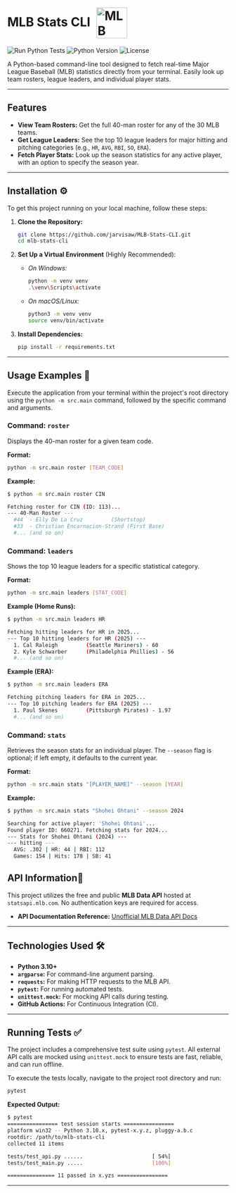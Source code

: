 # MLB Stats CLI <img src="https://upload.wikimedia.org/wikipedia/commons/a/a6/Major_League_Baseball_logo.svg" alt="MLB Logo" width="70" height="" style="display:inline-block; vertical-align:middle; margin-left:8px;">

![Run Python Tests](https://github.com/jarvisaw/MLB-Stats-CLI/actions/workflows/tests.yml/badge.svg)
![Python Version](https://img.shields.io/badge/python-3.10+-blue.svg)
![License](https://img.shields.io/badge/license-MIT-green.svg)

A Python-based command-line tool designed to fetch real-time Major League Baseball (MLB) statistics directly from your terminal. Easily look up team rosters, league leaders, and individual player stats.

---

## Features

* **View Team Rosters:** Get the full 40-man roster for any of the 30 MLB teams.
* **Get League Leaders:** See the top 10 league leaders for major hitting and pitching categories (e.g., `HR`, `AVG`, `RBI`, `SO`, `ERA`).
* **Fetch Player Stats:** Look up the season statistics for any active player, with an option to specify the season year.

---

## Installation ⚙️

To get this project running on your local machine, follow these steps:

1.  **Clone the Repository:**
    ```bash
    git clone https://github.com/jarvisaw/MLB-Stats-CLI.git
    cd mlb-stats-cli
    ```

2.  **Set Up a Virtual Environment** (Highly Recommended):
    * *On Windows:*
        ```bash
        python -m venv venv
        .\venv\Scripts\activate
        ```
    * *On macOS/Linux:*
        ```bash
        python3 -m venv venv
        source venv/bin/activate
        ```

3.  **Install Dependencies:**
    ```bash
    pip install -r requirements.txt
    ```

---

## Usage Examples 🚀

Execute the application from your terminal within the project's root directory using the `python -m src.main` command, followed by the specific command and arguments.

### Command: `roster`

Displays the 40-man roster for a given team code.

**Format:**
```bash
python -m src.main roster [TEAM_CODE]
```

**Example:**
```bash
$ python -m src.main roster CIN

Fetching roster for CIN (ID: 113)...
--- 40-Man Roster ---
  #44  - Elly De La Cruz         (Shortstop)
  #33  - Christian Encarnacion-Strand (First Base)
  #... (and so on)
```

### Command: `leaders`

Shows the top 10 league leaders for a specific statistical category.

**Format:**
```bash
python -m src.main leaders [STAT_CODE]
```

**Example (Home Runs):**
```bash
$ python -m src.main leaders HR

Fetching hitting leaders for HR in 2025...
--- Top 10 hitting leaders for HR (2025) ---
  1. Cal Raleigh         (Seattle Mariners) - 60
  2. Kyle Schwarber      (Philadelphia Phillies) - 56
  #... (and so on)
```

**Example (ERA):**
```bash
$ python -m src.main leaders ERA

Fetching pitching leaders for ERA in 2025...
--- Top 10 pitching leaders for ERA (2025) ---
  1. Paul Skenes         (Pittsburgh Pirates) - 1.97
  #... (and so on)
```

### Command: `stats`

Retrieves the season stats for an individual player. The `--season` flag is optional; if left empty, it defaults to the current year.

**Format:**
```bash
python -m src.main stats "[PLAYER_NAME]" --season [YEAR]
```

**Example:**
```bash
$ python -m src.main stats "Shohei Ohtani" --season 2024

Searching for active player: 'Shohei Ohtani'...
Found player ID: 660271. Fetching stats for 2024...
--- Stats for Shohei Ohtani (2024) ---
--- hitting ---
  AVG: .302 | HR: 44 | RBI: 112
  Games: 154 | Hits: 178 | SB: 41
```

## API Information🔌

This project utilizes the free and public **MLB Data API** hosted at `statsapi.mlb.com`. No authentication keys are required for access.

* **API Documentation Reference:** [Unofficial MLB Data API Docs](https://appac.github.io/mlb-data-api-docs/)

---

## Technologies Used 🛠️

* **Python 3.10+**
* **`argparse`:** For command-line argument parsing.
* **`requests`:** For making HTTP requests to the MLB API.
* **`pytest`:** For running automated tests.
* **`unittest.mock`:** For mocking API calls during testing.
* **GitHub Actions:** For Continuous Integration (CI).

---

## Running Tests ✅

The project includes a comprehensive test suite using `pytest`. All external API calls are mocked using `unittest.mock` to ensure tests are fast, reliable, and can run offline.

To execute the tests locally, navigate to the project root directory and run:

```bash
pytest
```

**Expected Output:**
```bash
$ pytest
================ test session starts ================
platform win32 -- Python 3.10.x, pytest-x.y.z, pluggy-a.b.c
rootdir: /path/to/mlb-stats-cli
collected 11 items

tests/test_api.py ......                      [ 54%]
tests/test_main.py .....                      [100%]

=============== 11 passed in x.yzs ================
```

---
